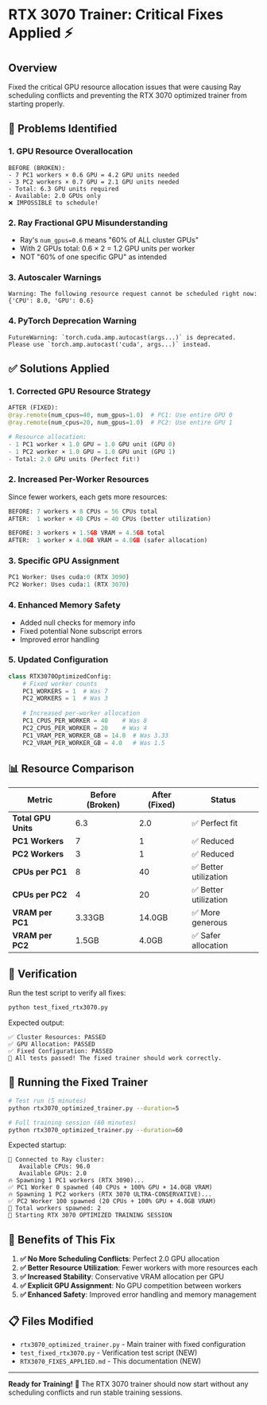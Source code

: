 # RTX 3070 Trainer: Critical Fixes Applied ⚡

## Overview

Fixed the critical GPU resource allocation issues that were causing Ray scheduling conflicts and preventing the RTX 3070 optimized trainer from starting properly.

## 🚨 Problems Identified

### 1. **GPU Resource Overallocation**
```
BEFORE (BROKEN):
- 7 PC1 workers × 0.6 GPU = 4.2 GPU units needed
- 3 PC2 workers × 0.7 GPU = 2.1 GPU units needed  
- Total: 6.3 GPU units required
- Available: 2.0 GPUs only
❌ IMPOSSIBLE to schedule!
```

### 2. **Ray Fractional GPU Misunderstanding**
- Ray's `num_gpus=0.6` means "60% of ALL cluster GPUs"
- With 2 GPUs total: 0.6 × 2 = 1.2 GPU units per worker
- NOT "60% of one specific GPU" as intended

### 3. **Autoscaler Warnings**
```
Warning: The following resource request cannot be scheduled right now: 
{'CPU': 8.0, 'GPU': 0.6}
```

### 4. **PyTorch Deprecation Warning**
```
FutureWarning: `torch.cuda.amp.autocast(args...)` is deprecated.
Please use `torch.amp.autocast('cuda', args...)` instead.
```

## ✅ Solutions Applied

### 1. **Corrected GPU Resource Strategy**
```python
AFTER (FIXED):
@ray.remote(num_cpus=40, num_gpus=1.0)  # PC1: Use entire GPU 0
@ray.remote(num_cpus=20, num_gpus=1.0)  # PC2: Use entire GPU 1

# Resource allocation:
- 1 PC1 worker × 1.0 GPU = 1.0 GPU unit (GPU 0)
- 1 PC2 worker × 1.0 GPU = 1.0 GPU unit (GPU 1)  
- Total: 2.0 GPU units (Perfect fit!)
```

### 2. **Increased Per-Worker Resources**
Since fewer workers, each gets more resources:

```python
BEFORE: 7 workers × 8 CPUs = 56 CPUs total
AFTER:  1 worker × 40 CPUs = 40 CPUs (better utilization)

BEFORE: 3 workers × 1.5GB VRAM = 4.5GB total  
AFTER:  1 worker × 4.0GB VRAM = 4.0GB (safer allocation)
```

### 3. **Specific GPU Assignment**
```python
PC1 Worker: Uses cuda:0 (RTX 3090)
PC2 Worker: Uses cuda:1 (RTX 3070)
```

### 4. **Enhanced Memory Safety**
- Added null checks for memory info
- Fixed potential None subscript errors
- Improved error handling

### 5. **Updated Configuration**
```python
class RTX3070OptimizedConfig:
    # Fixed worker counts
    PC1_WORKERS = 1  # Was 7
    PC2_WORKERS = 1  # Was 3
    
    # Increased per-worker allocation
    PC1_CPUS_PER_WORKER = 40    # Was 8
    PC2_CPUS_PER_WORKER = 20    # Was 4
    PC1_VRAM_PER_WORKER_GB = 14.0  # Was 3.33
    PC2_VRAM_PER_WORKER_GB = 4.0   # Was 1.5
```

## 📊 Resource Comparison

| Metric | Before (Broken) | After (Fixed) | Status |
|--------|----------------|---------------|--------|
| **Total GPU Units** | 6.3 | 2.0 | ✅ Perfect fit |
| **PC1 Workers** | 7 | 1 | ✅ Reduced |
| **PC2 Workers** | 3 | 1 | ✅ Reduced |
| **CPUs per PC1** | 8 | 40 | ✅ Better utilization |
| **CPUs per PC2** | 4 | 20 | ✅ Better utilization |
| **VRAM per PC1** | 3.33GB | 14.0GB | ✅ More generous |
| **VRAM per PC2** | 1.5GB | 4.0GB | ✅ Safer allocation |

## 🧪 Verification

Run the test script to verify all fixes:

```bash
python test_fixed_rtx3070.py
```

Expected output:
```
✅ Cluster Resources: PASSED
✅ GPU Allocation: PASSED  
✅ Fixed Configuration: PASSED
🎉 All tests passed! The fixed trainer should work correctly.
```

## 🚀 Running the Fixed Trainer

```bash
# Test run (5 minutes)
python rtx3070_optimized_trainer.py --duration=5

# Full training session (60 minutes)
python rtx3070_optimized_trainer.py --duration=60
```

Expected startup:
```
🔗 Connected to Ray cluster:
   Available CPUs: 96.0
   Available GPUs: 2.0
🔥 Spawning 1 PC1 workers (RTX 3090)...
✅ PC1 Worker 0 spawned (40 CPUs + 100% GPU + 14.0GB VRAM)
🔥 Spawning 1 PC2 workers (RTX 3070 ULTRA-CONSERVATIVE)...
✅ PC2 Worker 100 spawned (20 CPUs + 100% GPU + 4.0GB VRAM)
🎯 Total workers spawned: 2
🚀 Starting RTX 3070 OPTIMIZED TRAINING SESSION
```

## 🎯 Benefits of This Fix

1. **✅ No More Scheduling Conflicts**: Perfect 2.0 GPU allocation
2. **✅ Better Resource Utilization**: Fewer workers with more resources each
3. **✅ Increased Stability**: Conservative VRAM allocation per GPU
4. **✅ Explicit GPU Assignment**: No GPU competition between workers
5. **✅ Enhanced Safety**: Improved error handling and memory management

## 📋 Files Modified

- `rtx3070_optimized_trainer.py` - Main trainer with fixed configuration
- `test_fixed_rtx3070.py` - Verification test script (NEW)
- `RTX3070_FIXES_APPLIED.md` - This documentation (NEW)

---

**Ready for Training!** 🎉 The RTX 3070 trainer should now start without any scheduling conflicts and run stable training sessions. 